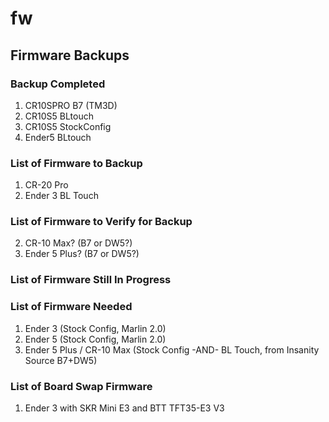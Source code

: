 # fw
## Firmware Backups

### Backup Completed
1) CR10SPRO B7 (TM3D)
2) CR10S5 BLtouch
3) CR10S5 StockConfig
4) Ender5 BLtouch


### List of Firmware to Backup
1) CR-20 Pro
2) Ender 3 BL Touch


### List of Firmware to Verify for Backup
2) CR-10 Max? (B7 or DW5?)
3) Ender 5 Plus? (B7 or DW5?)

### List of Firmware Still In Progress

### List of Firmware Needed
1) Ender 3 (Stock Config, Marlin 2.0)
2) Ender 5 (Stock Config, Marlin 2.0)
3) Ender 5 Plus / CR-10 Max (Stock Config -AND- BL Touch, from Insanity Source B7+DW5)

### List of Board Swap Firmware
1) Ender 3 with SKR Mini E3 and BTT TFT35-E3 V3
